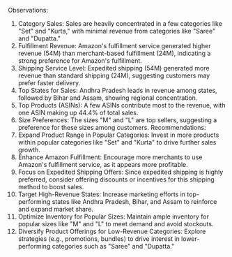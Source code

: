 Observations:
1. Category Sales: Sales are heavily concentrated in a few categories like "Set" and "Kurta," with minimal revenue from categories like "Saree" and "Dupatta."
2. Fulfillment Revenue: Amazon's fulfillment service generated higher revenue (54M) than merchant-based fulfillment (24M), indicating a strong preference for Amazon's fulfillment.
3. Shipping Service Level: Expedited shipping (54M) generated more revenue than standard shipping (24M), suggesting customers may prefer faster delivery.
4. Top States for Sales: Andhra Pradesh leads in revenue among states, followed by Bihar and Assam, showing regional concentration.
5. Top Products (ASINs): A few ASINs contribute most to the revenue, with one ASIN making up 44.4% of total sales.
6. Size Preferences: The sizes "M" and "L" are top sellers, suggesting a preference for these sizes among customers.
Recommendations:
1. Expand Product Range in Popular Categories: Invest in more products within popular categories like "Set" and "Kurta" to drive further sales growth.
2. Enhance Amazon Fulfillment: Encourage more merchants to use Amazon's fulfillment service, as it appears more profitable.
3. Focus on Expedited Shipping Offers: Since expedited shipping is highly preferred, consider offering discounts or incentives for this shipping method to boost sales.
4. Target High-Revenue States: Increase marketing efforts in top-performing states like Andhra Pradesh, Bihar, and Assam to reinforce and expand market share.
5. Optimize Inventory for Popular Sizes: Maintain ample inventory for popular sizes like "M" and "L" to meet demand and avoid stockouts.
6. Diversify Product Offerings for Low-Revenue Categories: Explore strategies (e.g., promotions, bundles) to drive interest in lower-performing categories such as "Saree" and "Dupatta."
